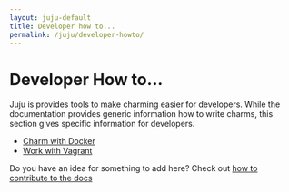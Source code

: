 ```yaml
---
layout: juju-default
title: Developer how to...  
permalink: /juju/developer-howto/
---
```


# Developer How to...

Juju is provides tools to make charming easier for developers.  While the
documentation provides generic information how to write charms, this section
gives specific information for developers.

- [Charm with Docker](howto-charm-with-docker.html)
- [Work with Vagrant](howto-vagrant-workflow.html)

Do you have an idea for something to add here? Check out [how to contribute to
the docs](contributing.html)